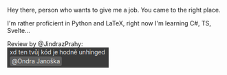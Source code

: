 Hey there, person who wants to give me a job. You came to the right place.

I'm rather proficient in Python and LaTeX, right now I'm learning C#, TS, Svelte…

Review by @JindrazPrahy:<br>
<img src = "unhinged.png"/>
<!---
<br><br><br>
This is literally what I look like. When you open an issue this is who has to solve it. <br>
<img src="bunny.gif"/>
--->
<!---
```
          ┌────────┐
    ┌─────┤It could◄─────┐
    │     │be worse│     │
    │     └────────┘     │
┌───▼────┐          ┌────┴───┐
|It could│          │It could│
│be worse│          │be worse│
└───┬────┘          └────▲───┘
    │     ┌────────┐     │
    │     │It could│     │
    └─────►be worse├─────┘
          └────────┘
```


Quacken8/Quacken8 is a ✨ special ✨ repository because its `README.md` (this file) appears on your GitHub profile.
You can click the Preview link to take a look at your changes.
--->
